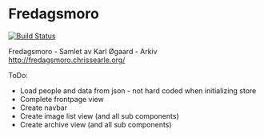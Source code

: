 # Fredagsmoro

[![Build Status](https://travis-ci.org/chrissearle/fredagsmoro_react.svg?branch=master)](https://travis-ci.org/chrissearle/fredagsmoro_react)

Fredagsmoro - Samlet av Karl Øgaard - Arkiv http://fredagsmoro.chrissearle.org/

ToDo:

* Load people and data from json - not hard coded when initializing store
* Complete frontpage view
* Create navbar
* Create image list view (and all sub components)
* Create archive view (and all sub components)
